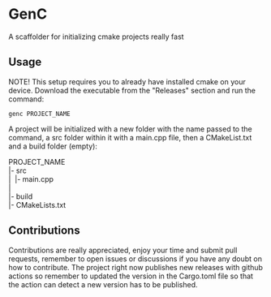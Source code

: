 # GenC
A scaffolder for initializing cmake projects really fast

## Usage

NOTE! This setup requires you to already have installed cmake on your device.
Download the executable from the "Releases" section and run the command:

```genc PROJECT_NAME```

A project will be initialized with a new folder with the name passed to the command,
a src folder within it with a main.cpp file, then a CMakeList.txt and a build folder (empty):

PROJECT_NAME<br>
|- src<br>
|  |- main.cpp<br>
|<br>
|- build<br>
|- CMakeLists.txt


## Contributions

Contributions are really appreciated, enjoy your time and submit pull requests, remember to open issues or discussions if you have any doubt on how to contribute.
The project right now publishes new releases with github actions so remember to updated the version in the Cargo.toml file so that the action can detect a new version has to be published.

